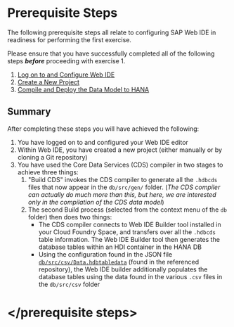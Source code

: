 # Prerequisite Steps

The following prerequisite steps all relate to configuring SAP Web IDE in readiness for performing the first exercise.

Please ensure that you have successfully completed all of the following steps ***before*** proceeding with exercise 1.

1. [Log on to and Configure Web IDE](./ex0.1.md)
1. [Create a New Project](./ex0.2.md)
1. [Compile and Deploy the Data Model to HANA](./ex0.3.md)

    
## Summary

After completing these steps you will have achieved the following:

1. You have logged on to and configured your Web IDE editor
1. Within Web IDE, you have created a new project (either manually or by cloning a Git repository)
1. You have used the Core Data Services (CDS) compiler in two stages to achieve three things:
    1. "Build CDS" invokes the CDS compiler to generate all the `.hdbcds` files that now appear in the `db/src/gen/` folder.   (*The CDS compiler can actually do much more than this, but here, we are interested only in the compilation of the CDS data model*)
    1. The second Build process (selected from the context menu of the `db` folder) then does two things:
        * The CDS compiler connects to Web IDE Builder tool installed in your Cloud Foundry Space, and transfers over all the `.hdbcds` table information.  The Web IDE Builder tool then generates the database tables within an HDI container in the HANA DB
        * Using the configuration found in the JSON file [`db/src/csv/Data.hdbtabledata`](https://github.com/SAP/cloud-sample-spaceflight/blob/master/db/src/csv/Data.hdbtabledata) (found in the referenced repository), the Web IDE builder additionally populates the database tables using the data found in the various `.csv` files in the `db/src/csv` folder
   
# \</prerequisite steps>
